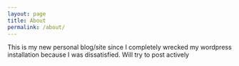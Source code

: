 ```yaml
---
layout: page
title: About
permalink: /about/
---
```


This is my new personal blog/site since I completely wrecked my wordpress installation because I was dissatisfied. Will try to post actively